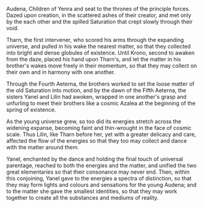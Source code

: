 Audena, Children of Yenra and seat to the thrones of the principle forces. Dazed upon creation, in the scattered ashes of their creator, and met only by the each other and the spilled Saturation that crept slowly through their void.

Tharn, the first intervener, who scored his arms through the expanding universe, and pulled in his wake the nearest matter, so that they collected into bright and dense globules of existence. Until Krono, second to awaken from the daze, placed his hand upon Tharn's, and let the matter in his brother's wakes move freely in their momentum, so that they may collect on their own and in harmony with one another.

Through the Fourth Aeterna, the brothers worked to set the loose matter of the old Saturation into motion, and by the dawn of the Fifth Aeterna, the sisters Yanel and  Lilin had awoken, wrapped in one another's grasp and unfurling to meet their brothers like a cosmic Azalea at the beginning of the spring of existence.

As the young universe grew, so too did its energies stretch across the widening expanse, becoming faint and thin-wrought in the face of cosmic scale. Thus Lilin, like Tharn before her, yet with a greater delicacy and care, affected the flow of the energies so that they too may collect and dance with the matter around them.

Yanel, enchanted by the dance and holding the final touch of universal parentage, reached to both the energies and the matter, and unified the two great elementaries so that their consonance may never end. Then, within this conjoining, Yanel gave to the energies a spectra of distinction, so that they may form lights and colours and sensations for the young Audena; and to the matter she gave the smallest identities, so that they may work together to create all the substances and mediums of reality.